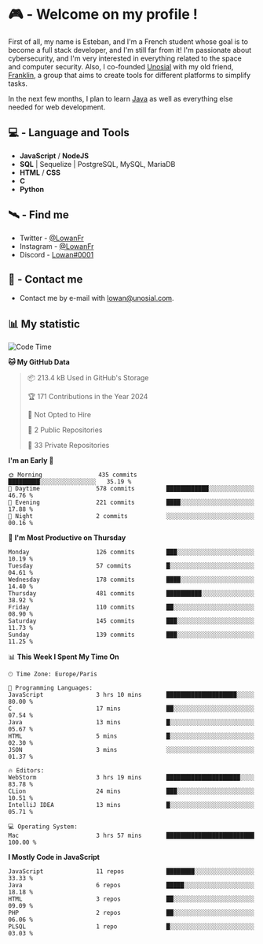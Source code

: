 # 🎮 - Welcome on my profile !
First of all, my name is Esteban, and I'm a French student whose goal is to become a full stack developer, and I'm still far from it!
I'm passionate about cybersecurity, and I'm very interested in everything related to the space and computer security.
Also, I co-founded [Unosial](https://github.com/Unosial) with my old friend, [Franklin](https://github.com/AbaFranklin/), a group that aims to create tools for different platforms to simplify tasks. 

In the next few months, I plan to learn [Java](https://www.java.com/) as well as everything else needed for web development.




## 💻 - Language and Tools
- **JavaScript** / **NodeJS**
- **SQL** | Sequelize | PostgreSQL, MySQL, MariaDB
- **HTML** / **CSS**
- **C**
- **Python**

## 🛰️ - Find me

 - Twitter - [@LowanFr](https://twitter.com/LowanFr/)
 - Instagram - [@LowanFr](https://instagram.com/LowanFr)
 - Discord -  [Lowan#0001](https://unosial.bio/Lowan)
 
## 📡 - Contact me
 - Contact me by e-mail with [lowan@unosial.com](mailto:lowan@unosial.com).

## 📊 My statistic
<!--START_SECTION:waka-->
![Code Time](http://img.shields.io/badge/Code%20Time-898%20hrs%2056%20mins-blue)

**🐱 My GitHub Data** 

> 📦 213.4 kB Used in GitHub's Storage 
 > 
> 🏆 171 Contributions in the Year 2024
 > 
> 🚫 Not Opted to Hire
 > 
> 📜 2 Public Repositories 
 > 
> 🔑 33 Private Repositories 
 > 
**I'm an Early 🐤** 

```text
🌞 Morning                435 commits         █████████░░░░░░░░░░░░░░░░   35.19 % 
🌆 Daytime                578 commits         ████████████░░░░░░░░░░░░░   46.76 % 
🌃 Evening                221 commits         ████░░░░░░░░░░░░░░░░░░░░░   17.88 % 
🌙 Night                  2 commits           ░░░░░░░░░░░░░░░░░░░░░░░░░   00.16 % 
```
📅 **I'm Most Productive on Thursday** 

```text
Monday                   126 commits         ███░░░░░░░░░░░░░░░░░░░░░░   10.19 % 
Tuesday                  57 commits          █░░░░░░░░░░░░░░░░░░░░░░░░   04.61 % 
Wednesday                178 commits         ████░░░░░░░░░░░░░░░░░░░░░   14.40 % 
Thursday                 481 commits         ██████████░░░░░░░░░░░░░░░   38.92 % 
Friday                   110 commits         ██░░░░░░░░░░░░░░░░░░░░░░░   08.90 % 
Saturday                 145 commits         ███░░░░░░░░░░░░░░░░░░░░░░   11.73 % 
Sunday                   139 commits         ███░░░░░░░░░░░░░░░░░░░░░░   11.25 % 
```


📊 **This Week I Spent My Time On** 

```text
🕑︎ Time Zone: Europe/Paris

💬 Programming Languages: 
JavaScript               3 hrs 10 mins       ████████████████████░░░░░   80.00 % 
C                        17 mins             ██░░░░░░░░░░░░░░░░░░░░░░░   07.54 % 
Java                     13 mins             █░░░░░░░░░░░░░░░░░░░░░░░░   05.67 % 
HTML                     5 mins              █░░░░░░░░░░░░░░░░░░░░░░░░   02.30 % 
JSON                     3 mins              ░░░░░░░░░░░░░░░░░░░░░░░░░   01.37 % 

🔥 Editors: 
WebStorm                 3 hrs 19 mins       █████████████████████░░░░   83.78 % 
CLion                    24 mins             ███░░░░░░░░░░░░░░░░░░░░░░   10.51 % 
IntelliJ IDEA            13 mins             █░░░░░░░░░░░░░░░░░░░░░░░░   05.71 % 

💻 Operating System: 
Mac                      3 hrs 57 mins       █████████████████████████   100.00 % 
```

**I Mostly Code in JavaScript** 

```text
JavaScript               11 repos            ████████░░░░░░░░░░░░░░░░░   33.33 % 
Java                     6 repos             █████░░░░░░░░░░░░░░░░░░░░   18.18 % 
HTML                     3 repos             ██░░░░░░░░░░░░░░░░░░░░░░░   09.09 % 
PHP                      2 repos             ██░░░░░░░░░░░░░░░░░░░░░░░   06.06 % 
PLSQL                    1 repo              █░░░░░░░░░░░░░░░░░░░░░░░░   03.03 % 
```




<!--END_SECTION:waka-->
